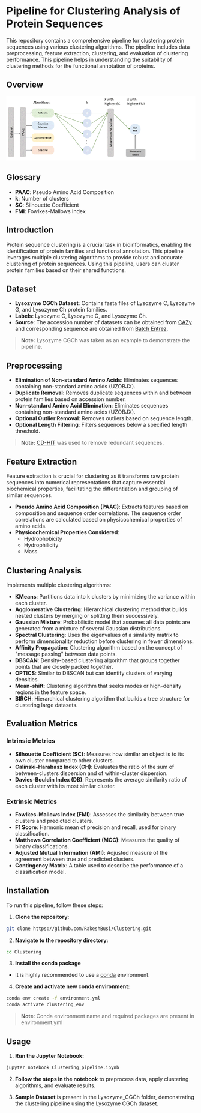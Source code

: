 # Pipeline for Clustering Analysis of Protein Sequences

This repository contains a comprehensive pipeline for clustering protein sequences using various clustering algorithms. The pipeline includes data preprocessing, feature extraction, clustering, and evaluation of clustering performance. This pipeline helps in understanding the suitability of clustering methods for the functional annotation of proteins.

## Overview
![Clustering pipeline demo](Images/Clustering_demo_trim.gif)


## Glossary
- **PAAC**: Pseudo Amino Acid Composition
- **k**: Number of clusters
- **SC**: Silhouette Coefficient
- **FMI**: Fowlkes-Mallows Index

## Introduction
Protein sequence clustering is a crucial task in bioinformatics, enabling the identification of protein families and functional annotation. This pipeline leverages multiple clustering algorithms to provide robust and accurate clustering of protein sequences. Using this pipeline, users can cluster protein families based on their shared functions.

## Dataset
- **Lysozyme CGCh Dataset**: Contains fasta files of Lysozyme C, Lysozyme G, and Lysozyme Ch protein families.
- **Labels**: Lysozyme C, Lysozyme G, and Lysozyme Ch.
- **Source**: The accession number of datasets can be obtained from [CAZy](https://www.cazy.org/Glycoside-Hydrolases.html) and corresponding sequence are obtained from [Batch Entrez](https://www.ncbi.nlm.nih.gov/sites/batchentrez).
> **Note:** Lysozyme CGCh was taken as an example to demonstrate the pipeline.

## Preprocessing
- **Elimination of Non-standard Amino Acids**: Eliminates sequences containing non-standard amino acids (UZOBJX).
- **Duplicate Removal**: Removes duplicate sequences within and between protein families based on accession number.
- **Non-standard Amino Acid Elimination**: Eliminates sequences containing non-standard amino acids (UZOBJX).
- **Optional Outlier Removal**: Removes outliers based on sequence length.
- **Optional Length Filtering**: Filters sequences below a specified length threshold.
> **Note:** [CD-HIT](https://www.bioinformatics.org/cd-hit/) was used to remove redundant sequences.

## Feature Extraction
Feature extraction is crucial for clustering as it transforms raw protein sequences into numerical representations that capture essential biochemical properties, facilitating the differentiation and grouping of similar sequences.
- **Pseudo Amino Acid Composition (PAAC)**: Extracts features based on composition and sequence order correlations. The sequence order correlations are calculated based on physicochemical properties of amino acids.
- **Physicochemical Properties Considered**:
    - Hydrophobicity
    - Hydrophilicity
    - Mass
## Clustering Analysis
Implements multiple clustering algorithms:
- **KMeans**: Partitions data into k clusters by minimizing the variance within each cluster.
- **Agglomerative Clustering**: Hierarchical clustering method that builds nested clusters by merging or splitting them successively.
- **Gaussian Mixture**: Probabilistic model that assumes all data points are generated from a mixture of several Gaussian distributions.
- **Spectral Clustering**: Uses the eigenvalues of a similarity matrix to perform dimensionality reduction before clustering in fewer dimensions.
- **Affinity Propagation**: Clustering algorithm based on the concept of "message passing" between data points.
- **DBSCAN**: Density-based clustering algorithm that groups together points that are closely packed together.
- **OPTICS**: Similar to DBSCAN but can identify clusters of varying densities.
- **Mean-shift**: Clustering algorithm that seeks modes or high-density regions in the feature space.
- **BIRCH**: Hierarchical clustering algorithm that builds a tree structure for clustering large datasets.


## Evaluation Metrics
### Intrinsic Metrics
- **Silhouette Coefficient (SC)**: Measures how similar an object is to its own cluster compared to other clusters.
- **Calinski-Harabasz Index (CH)**: Evaluates the ratio of the sum of between-clusters dispersion and of within-cluster dispersion.
- **Davies-Bouldin Index (DB)**: Represents the average similarity ratio of each cluster with its most similar cluster.

### Extrinsic Metrics
- **Fowlkes-Mallows Index (FMI)**: Assesses the similarity between true clusters and predicted clusters.
- **F1 Score**: Harmonic mean of precision and recall, used for binary classification.
- **Matthews Correlation Coefficient (MCC)**: Measures the quality of binary classifications.
- **Adjusted Mutual Information (AMI)**: Adjusted measure of the agreement between true and predicted clusters.
- **Contingency Matrix**: A table used to describe the performance of a classification model.

## Installation
To run this pipeline, follow these steps:

1. **Clone the repository:**
```bash
git clone https://github.com/RakeshBusi/Clustering.git
```
2. **Navigate to the repository directory:**
```bash
cd Clustering
```
3. **Install the conda package**
- It is highly recommended to use a [conda](https://www.anaconda.com/download/success) environment.
4. **Create and activate new conda environment:**
```bash
conda env create -f environment.yml
conda activate clustering_env
```
>**Note**: Conda environment name and required packages are present in environment.yml
## Usage

1. **Run the Jupyter Notebook:**
```bash
jupyter notebook Clustering_pipeline.ipynb
```
2. **Follow the steps in the notebook** to preprocess data, apply clustering algorithms, and evaluate results.

2. **Sample Dataset** is present in the Lysozyme_CGCh folder, demonstrating the clustering pipeline using the Lysozyme CGCh dataset.
